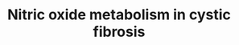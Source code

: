 ---
annotations:
- id: PW:0000013
  parent: disease pathway
  type: Pathway Ontology
  value: disease pathway
- id: DOID:1485
  parent: genetic disease
  type: Disease Ontology
  value: cystic fibrosis
- id: PW:0001220
  parent: signaling pathway
  type: Pathway Ontology
  value: nitric oxide mediated signaling pathway
authors:
- Fehrhart
- Eweitz
description: This pathway describes the NO metabolism in cystic fibrosis (CF) and
  is based on Figure 1 of Brinkmann et al. 2020.
last-edited: 2021-05-24
organisms:
- Homo sapiens
redirect_from:
- /index.php/Pathway:WP4947
- /instance/WP4947
- /instance/WP4947_rr118070
revision: r118070
schema-jsonld:
- '@context': https://schema.org/
  '@id': https://wikipathways.github.io/pathways/WP4947.html
  '@type': Dataset
  creator:
    '@type': Organization
    name: WikiPathways
  description: This pathway describes the NO metabolism in cystic fibrosis (CF) and
    is based on Figure 1 of Brinkmann et al. 2020.
  keywords:
  - CARM1
  - Carboxyl anhydrase
  - DDAH1
  - DDAH2
  - Dimethylamine
  - L-Arginine
  - L-arginine residue
  - 'NOS1 '
  - NOS2
  - NOS3
  - Nitric oxide
  - Nitrogen dioxide
  - Nitrooxidanyl
  - Nω,N'ω-dimethyl-L-arginine
  - Nω,Nω- dimethyl- L- arginine
  - Nω,Nω-dimethyl-L-arginine residue
  - PRMT1
  - PRMT2
  - PRMT3
  - PRMT5
  - PRMT6
  - PRMT7
  - PRMT8
  license: CC0
  name: Nitric oxide metabolism in cystic fibrosis
seo: CreativeWork
title: Nitric oxide metabolism in cystic fibrosis
wpid: WP4947
---